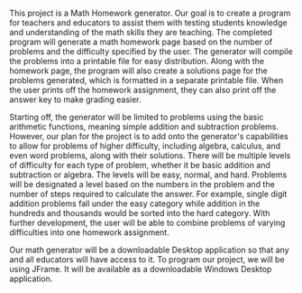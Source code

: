 This project is a Math Homework generator. Our goal is to create a program for teachers and educators to assist them with testing students knowledge and understanding of the math skills they are teaching. The completed program will generate a math homework page based on the number of problems and the difficulty specified by the user. The generator will compile the problems into a printable file for easy distribution. Along with the homework page, the program will also create a solutions page for the problems generated, which is formatted in a separate printable file. When the user prints off the homework assignment, they can also print off the answer key to make grading easier.
  
Starting off, the generator will be limited to problems using the basic arithmetic functions, meaning simple addition and subtraction problems. However, our plan for the project is to add onto the generator's capabilities to allow for problems of higher difficulty, including algebra, calculus, and even word problems, along with their solutions. There will be multiple levels of difficulty for each type of problem, whether it be basic addition and subtraction or algebra. The levels will be easy, normal, and hard. Problems will be designated a level based on the numbers in the problem and the number of steps required to calculate the answer. For example, single digit addition problems fall under the easy category while addition in the hundreds and thousands would be sorted into the hard category. With further development, the user will be able to combine problems of varying difficulties into one homework assignment.
  
Our math generator will be a downloadable Desktop application so that
any and all educators will have access to it. To program our project,
we will be using JFrame. It will be available as a downloadable 
Windows Desktop application.